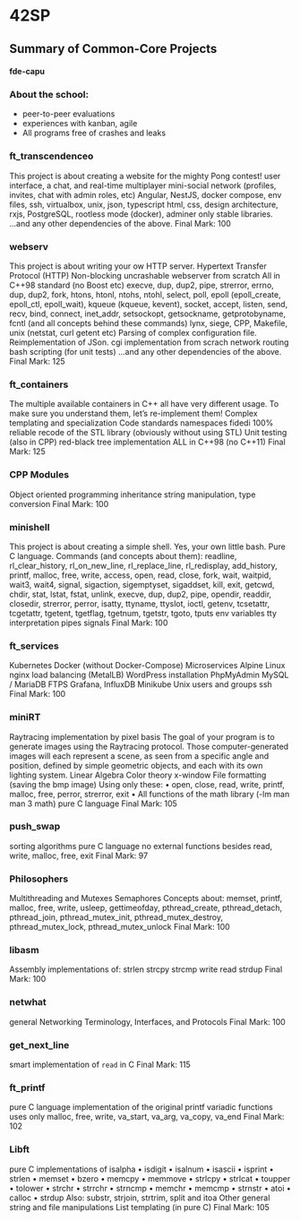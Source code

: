 # 42SP
## Summary of Common-Core Projects
#### fde-capu

### About the school:
- peer-to-peer evaluations
- experiences with kanban, agile
- All programs free of crashes and leaks

### ft_transcendenceo
This project is about creating a website for the mighty Pong contest!
user interface, a chat, and real-time multiplayer
mini-social network (profiles, invites, chat with admin roles, etc)
Angular, NestJS, docker compose, env files, ssh, virtualbox, unix, json, typescript
html, css, design architecture, rxjs, PostgreSQL, rootless mode (docker), adminer
only stable libraries.
...and any other dependencies of the above.
Final Mark: 100

### webserv
This project is about writing your ow HTTP server.
Hypertext Transfer Protocol (HTTP) 
Non-blocking uncrashable webserver from scratch
All in C++98 standard (no Boost etc)
execve, dup, dup2, pipe, strerror, errno, dup, dup2, fork, htons, htonl, ntohs, ntohl, select, poll, epoll (epoll_create, epoll_ctl, epoll_wait), kqueue (kqueue, kevent), socket, accept, listen, send, recv, bind, connect, inet_addr, setsockopt, getsockname, getprotobyname, fcntl
(and all concepts behind these commands)
lynx, siege, CPP, Makefile, unix (netstat, curl getent etc)
Parsing of complex configuration file. Reimplementation of JSon.
cgi implementation from scrach
network routing
bash scripting (for unit tests)
...and any other dependencies of the above.
Final Mark: 125

### ft_containers
The multiple available containers in C++ all have very different usage. To make sure you understand them, let’s re-implement them!
Complex templating and specialization
Code standards
namespaces
fidedi
100% reliable recode of the STL library (obviously without using STL)
Unit testing (also in CPP)
red-black tree implementation
ALL in C++98 (no C++11)
Final Mark: 125

### CPP Modules
Object oriented programming
inheritance
string manipulation, type conversion
Final Mark: 100

### minishell
This project is about creating a simple shell. Yes, your own little bash.
Pure C language.
Commands (and concepts about them):
readline, rl_clear_history, rl_on_new_line,
rl_replace_line, rl_redisplay, add_history,
printf, malloc, free, write, access, open, read,
close, fork, wait, waitpid, wait3, wait4, signal,
sigaction, sigemptyset, sigaddset, kill, exit,
getcwd, chdir, stat, lstat, fstat, unlink, execve,
dup, dup2, pipe, opendir, readdir, closedir,
strerror, perror, isatty, ttyname, ttyslot, ioctl,
getenv, tcsetattr, tcgetattr, tgetent, tgetflag,
tgetnum, tgetstr, tgoto, tputs
env variables
tty interpretation
pipes
signals
Final Mark: 100

### ft_services
Kubernetes
Docker (without Docker-Compose)
Microservices
Alpine Linux
nginx
load balancing (MetalLB)
WordPress installation
PhpMyAdmin
MySQL / MariaDB
FTPS
Grafana, InfluxDB
Minikube
Unix users and groups
ssh
Final Mark: 100

### miniRT
Raytracing implementation by pixel basis
The goal of your program is to generate
images using the Raytracing protocol. Those
computer-generated images will each represent a
scene, as seen from a specific angle and position,
defined by simple geometric objects, and each with
its own lighting system.
Linear Algebra
Color theory
x-window
File formatting (saving the bmp image)
Using only these:
• open, close, read, write,
printf, malloc, free, perror,
strerror, exit
• All functions of the math
library (-lm man man 3 math)
pure C language
Final Mark: 105

### push_swap
sorting algorithms
pure C language
no external functions besides read, write, malloc, free, exit
Final Mark: 97

### Philosophers
Multithreading and Mutexes
Semaphores
Concepts about: memset, printf, malloc, free, write,
usleep, gettimeofday, pthread_create,
pthread_detach, pthread_join, pthread_mutex_init,
pthread_mutex_destroy, pthread_mutex_lock,
pthread_mutex_unlock
Final Mark: 100

### libasm
Assembly implementations of:
strlen
strcpy
strcmp
write
read
strdup
Final Mark: 100

### netwhat
general Networking Terminology, Interfaces, and Protocols
Final Mark: 100

### get_next_line
smart implementation of `read` in C
Final Mark: 115

### ft_printf
pure C language implementation of the original printf
variadic functions
uses only malloc, free, write,
va_start, va_arg, va_copy, va_end
Final Mark: 102

### Libft
pure C implementations of
isalpha
• isdigit
• isalnum
• isascii
• isprint
• strlen
• memset
• bzero
• memcpy
• memmove
• strlcpy
• strlcat
• toupper
• tolower
• strchr
• strrchr
• strncmp
• memchr
• memcmp
• strnstr
• atoi
• calloc
• strdup
Also: substr, strjoin, strtrim, split and itoa
Other general string and file manipulations
List templating (in pure C)
Final Mark: 105
